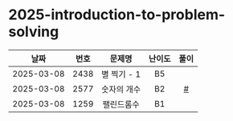 # 2025-introduction-to-problem-solving

| 날짜 | 번호 | 문제명 | 난이도 | 풀이 |
| :-: | :-: | :-: | :-: | :-: |
| 2025-03-08 | 2438 | 별 찍기 - 1 | B5 |  |
| 2025-03-08 | 2577 | 숫자의 개수 | B2 | [#](./implementation/2577.py) |
| 2025-03-08 | 1259 | 팰린드롬수 | B1 |  |
